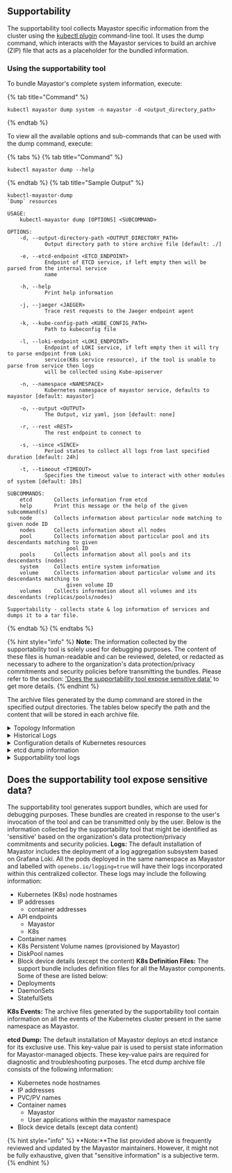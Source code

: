 ## Supportability

The supportability tool collects Mayastor specific information from the cluster using the [kubectl plugin](https://mayastor.gitbook.io/introduction/reference/kubectl-plugin) command-line tool. It uses the dump command, which interacts with the Mayastor services to build an archive (ZIP) file that acts as a placeholder for the bundled information.


### Using the supportability tool

To bundle Mayastor's complete system information, execute:

{% tab title="Command" %}
```text
kubectl mayastor dump system -n mayastor -d <output_directory_path>
```
{% endtab %}

To view all the available options and sub-commands that can be used with the dump command, execute:

{% tabs %}
{% tab title="Command" %}
```text
kubectl mayastor dump --help
```
{% endtab %}
{% tab title="Sample Output" %}
```text
kubectl-mayastor-dump 
`Dump` resources

USAGE:
    kubectl-mayastor dump [OPTIONS] <SUBCOMMAND>

OPTIONS:
    -d, --output-directory-path <OUTPUT_DIRECTORY_PATH>
            Output directory path to store archive file [default: ./]

    -e, --etcd-endpoint <ETCD_ENDPOINT>
            Endpoint of ETCD service, if left empty then will be parsed from the internal service
            name

    -h, --help
            Print help information

    -j, --jaeger <JAEGER>
            Trace rest requests to the Jaeger endpoint agent

    -k, --kube-config-path <KUBE_CONFIG_PATH>
            Path to kubeconfig file

    -l, --loki-endpoint <LOKI_ENDPOINT>
            Endpoint of LOKI service, if left empty then it will try to parse endpoint from Loki
            service(K8s service resource), if the tool is unable to parse from service then logs
            will be collected using Kube-apiserver

    -n, --namespace <NAMESPACE>
            Kubernetes namespace of mayastor service, defaults to mayastor [default: mayastor]

    -o, --output <OUTPUT>
            The Output, viz yaml, json [default: none]

    -r, --rest <REST>
            The rest endpoint to connect to

    -s, --since <SINCE>
            Period states to collect all logs from last specified duration [default: 24h]

    -t, --timeout <TIMEOUT>
            Specifies the timeout value to interact with other modules of system [default: 10s]

SUBCOMMANDS:
    etcd       Collects information from etcd
    help       Print this message or the help of the given subcommand(s)
    node       Collects information about particular node matching to given node ID
    nodes      Collects information about all nodes
    pool       Collects information about particular pool and its descendants matching to given
                   pool ID
    pools      Collects information about all pools and its descendants (nodes)
    system     Collects entire system information
    volume     Collects information about particular volume and its descendants matching to
                   given volume ID
    volumes    Collects information about all volumes and its descendants (replicas/pools/nodes)

Supportability - collects state & log information of services and dumps it to a tar file.
```
{% endtab %}
{% endtabs %}

{% hint style="info" %}
**Note:** The information collected by the supportability tool is solely used for debugging purposes. The content of these files is human-readable and can be reviewed, deleted, or redacted as necessary to adhere to the organization's data protection/privacy commitments and security policies before transmitting the bundles.
Please refer to the section: ['Does the supportability tool expose sensitive data'](https://mayastor.gitbook.io/introduction/v/develop/quickstart/faqs#does-the-supportability-tool-expose-sensitive-data) to get more details.
{% endhint %}


The archive files generated by the dump command are stored in the specified output directories. The tables below specify the path and the content that will be stored in each archive file.


<details>
<summary>Topology Information</summary>
| Folder Path | Mayastor Resource | Node Name |  File Name | Description |
| :--- | :--- | :--- | :--- | :--- |
| ./topology/node | node | node-01 | node-01-topology.json | Topology of node-01(All node topologies will available here) |
| ./topology/pool | pool | pool-01 | pool-01-topology.json | Topology of pool-01 (All pool topologies will available here) |
| ./topology/volume | volume | volume-01 | volume-01-topology.json | Topology information of volume-01 (All volume topologies will available here) |
</details>

<details>
<summary>Historical Logs</summary>
| Folder Path | Host Name(optional) | Component | File Name |
| :--- | :--- | :--- | :--- |
| ./logs/core-agents | - | agent-core | loki-agent-core.log |
| ./logs/rest | - | api-rest | loki-api-rest.log |
| ./logs/csi-controller | - | csi-attacher | loki-csi-attacher.log |
| ./logs/csi-controller | - | csi-controller | loki-csi-controller.log |
| ./logs/csi-controller | - | 	csi-provisioner | loki-csi-provisioner.log |
| ./logs/diskpool-operator | - | operator-diskpool | loki-operator-disk-pool.log |
| ./logs/mayastor| 	node-02 | csi-driver-registrar | node-02-loki-csi-driver-registrar.log |
| ./logs/mayastor | node-01 | csi-node | node-01-loki-csi-node.log |
| ./logs/mayastor | node-01	 | io-engine | node-01-loki-mayastor.log |
| ./logs/blot | node-02 | io-engine | node-02-loki-mayastor.log |
| ./logs/etcd | node-03 | etcd | node-03-loki-etcd.log |
</details> 

<details>
<summary>Configuration details of Kubernetes resources</summary>
| Folder Path | Component | File Name |
| :--- | :--- | :--- |
| ./k8s_resources/configurations/ | agent-core (Deployment) | mayastor-agent-core.yaml |
| ./k8s_resources/configurations/ | api-rest | mayastor-api-rest.yaml |
| ./k8s_resources/configurations/ | csi-controller (Deployment) | mayastor-csi-controller.yaml |
| ./k8s_resources/configurations/ | csi-node(Daemonset) |  mayastor-csi-node.yaml |
| ./k8s_resources/configurations/ | etcd (Statefullset) | mayastor-etcd.yaml |
| ./k8s_resources/configurations/ | loki (Statefullset) | mayastor-loki-yaml |
| ./k8s_resources/configurations/ | operator-diskpool | mayastor-operator-disk-pool.yaml |
| ./k8s_resources/configurations/ | promtail(Daemonset) | mayastor-promtail.yaml |
| ./k8s_resources/configurations/ | io-engine (Daemonset) | io-engine.yaml |
| ./k8s_resources/configurations/ | disk_pools | k8s_diskPools.yaml |
| ./k8s_resources/configurations/ | events | k8s_events.yaml |
| ./k8s_resources/configurations/ | all pods(deployed under the same namespace as Mayastor) | pods.yaml |
</details>

<details>
<summary>etcd dump information</summary>
| Folder Path | Component | File Name |
| :--- | :--- | :--- |
| ./ | etcd | etcd_dump |
</details>

<details>
<summary>Supportability tool logs</summary>
| Folder Path | Component | File Name |
| :--- | :--- | :--- |
| ./ | 	Support-tool | support_tool_logs.log |
</details>

## Does the supportability tool expose sensitive data?

The supportability tool generates support bundles, which are used for debugging purposes. These bundles are created in response to the user's invocation of the tool and can be transmitted only by the user.
Below is the information collected by the supportability tool that might be identified as 'sensitive' based on the organization's data protection/privacy commitments and security policies.
**Logs:**
The default installation of Mayastor includes the deployment of a log aggregation subsystem based on Grafana Loki. All the pods deployed in the same namespace as Mayastor and labelled with `openebs.io/logging=true` will have their logs incorporated within this centralized collector. These logs may include the following information:
- Kubernetes (K8s) node hostnames
- IP addresses
    - container addresses
- API endpoints
    - Mayastor
    - K8s
- Container names
- K8s Persistent Volume names (provisioned by Mayastor)
- DiskPool names
- Block device details (except the content)
 **K8s Definition Files:**
 The support bundle includes definition files for all the Mayastor components. Some of these are listed below:
- Deployments
- DaemonSets
- StatefulSets

**K8s Events:**
The archive files generated by the supportability tool contain information on all the events of the Kubernetes cluster present in the same namespace as Mayastor.

**etcd Dump:**
The default installation of Mayastor deploys an etcd instance for its exclusive use. This key-value pair is used to persist state information for Mayastor-managed objects. These key-value pairs are required for diagnostic and troubleshooting purposes. The etcd dump archive file consists of the following information:
- Kubernetes node hostnames
- IP addresses
- PVC/PV names
- Container names
    - Mayastor
    - User applications within the mayastor namespace
- Block device details (except data content)

{% hint style="info" %}
**Note:**The list provided above is frequently reviewed and updated by the Mayastor maintainers. However, it might not be fully exhaustive, given that "sensitive information" is a subjective term.
{% endhint %}
 